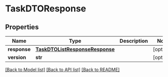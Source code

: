 # TaskDTOResponse

## Properties
Name | Type | Description | Notes
------------ | ------------- | ------------- | -------------
**response** | [**TaskDTOListResponseResponse**](TaskDTOListResponseResponse.md) |  | [optional] 
**version** | **str** |  | [optional] 

[[Back to Model list]](../README.md#documentation-for-models) [[Back to API list]](../README.md#documentation-for-api-endpoints) [[Back to README]](../README.md)


